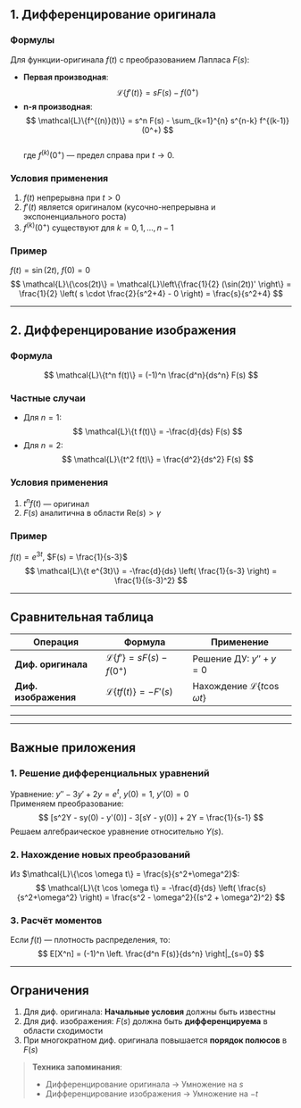 

## 1. Дифференцирование оригинала

### Формулы
Для функции-оригинала $f(t)$ с преобразованием Лапласа $F(s)$:
- **Первая производная**:  
  $$
  \mathcal{L}\{f'(t)\} = sF(s) - f(0^+)
  $$  
- **n-я производная**:  
  $$
  \mathcal{L}\{f^{(n)}(t)\} = s^n F(s) - \sum_{k=1}^{n} s^{n-k} f^{(k-1)}(0^+)
  $$  
  где $f^{(k)}(0^+)$ — предел справа при $t \to 0$.

### Условия применения
1. $f(t)$ непрерывна при $t > 0$  
2. $f'(t)$ является оригиналом (кусочно-непрерывна и экспоненциального роста)  
3. $f^{(k)}(0^+)$ существуют для $k = 0, 1, ..., n-1$  

### Пример
$f(t) = \sin(2t)$, $f(0) = 0$  
$$
\mathcal{L}\{\cos(2t)\} = \mathcal{L}\left\{\frac{1}{2} (\sin(2t))' \right\} = \frac{1}{2} \left( s \cdot \frac{2}{s^2+4} - 0 \right) = \frac{s}{s^2+4}
$$

---

## 2. Дифференцирование изображения

### Формула
$$
\mathcal{L}\{t^n f(t)\} = (-1)^n \frac{d^n}{ds^n} F(s)
$$

### Частные случаи
- Для $n=1$:  
  $$
  \mathcal{L}\{t f(t)\} = -\frac{d}{ds} F(s)
  $$  
- Для $n=2$:  
  $$
  \mathcal{L}\{t^2 f(t)\} = \frac{d^2}{ds^2} F(s)
  $$

### Условия применения
1. $t^n f(t)$ — оригинал  
2. $F(s)$ аналитична в области $\text{Re}(s) > \gamma$  

### Пример
$f(t) = e^{3t}$, $F(s) = \frac{1}{s-3}$  
$$
\mathcal{L}\{t e^{3t}\} = -\frac{d}{ds} \left( \frac{1}{s-3} \right) = \frac{1}{(s-3)^2}
$$

---

## Сравнительная таблица
| Операция               | Формула                                      | Применение                     |
|------------------------|----------------------------------------------|--------------------------------|
| **Диф. оригинала**     | $\mathcal{L}\{f'\} = sF(s) - f(0^+)$        | Решение ДУ: $y'' + y = 0$      |
| **Диф. изображения**   | $\mathcal{L}\{tf(t)\} = -F'(s)$             | Нахождение $\mathcal{L}\{t \cos \omega t\}$ |

---


---

## Важные приложения
### 1. Решение дифференциальных уравнений
Уравнение: $y'' - 3y' + 2y = e^t$, $y(0)=1$, $y'(0)=0$  
Применяем преобразование:  
$$
[s^2Y - sy(0) - y'(0)] - 3[sY - y(0)] + 2Y = \frac{1}{s-1}
$$
Решаем алгебраическое уравнение относительно $Y(s)$.

### 2. Нахождение новых преобразований
Из $\mathcal{L}\{\cos \omega t\} = \frac{s}{s^2+\omega^2}$:  
$$
\mathcal{L}\{t \cos \omega t\} = -\frac{d}{ds} \left( \frac{s}{s^2+\omega^2} \right) = \frac{s^2 - \omega^2}{(s^2 + \omega^2)^2}
$$

### 3. Расчёт моментов
Если $f(t)$ — плотность распределения, то:  
$$
E[X^n] = (-1)^n \left. \frac{d^n F(s)}{ds^n} \right|_{s=0}
$$

---

## Ограничения
1. Для диф. оригинала: **Начальные условия** должны быть известны  
2. Для диф. изображения: $F(s)$ должна быть **дифференцируема** в области сходимости  
3. При многократном диф. оригинала повышается **порядок полюсов** в $F(s)$

> **Техника запоминания**:  
> - Дифференцирование оригинала → Умножение на $s$  
> - Дифференцирование изображения → Умножение на $-t$